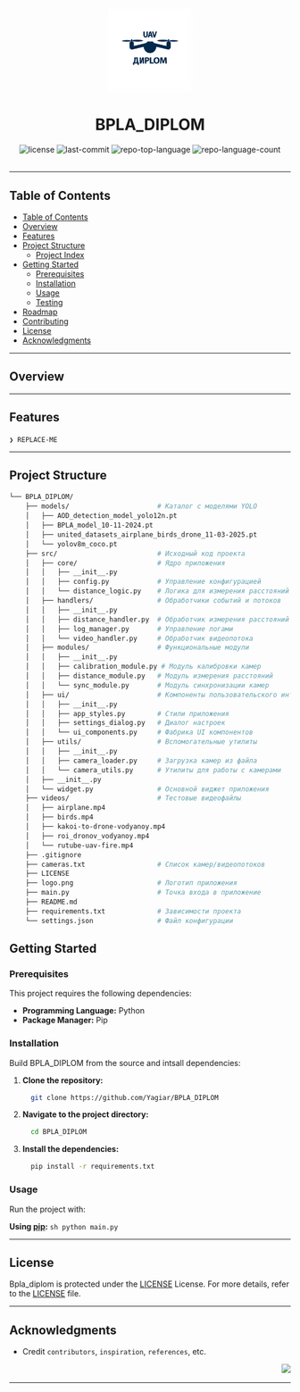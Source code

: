 <div id="top">

<!-- HEADER STYLE: CLASSIC -->
<div align="center">

<img src="logo.png" width="30%" style="position: relative; top: 0; right: 0;" alt="Project Logo"/>

# BPLA_DIPLOM

<em></em>

<!-- BADGES -->
<img src="https://img.shields.io/github/license/Yagiar/BPLA_DIPLOM?style=default&logo=opensourceinitiative&logoColor=white&color=0080ff" alt="license">
<img src="https://img.shields.io/github/last-commit/Yagiar/BPLA_DIPLOM?style=default&logo=git&logoColor=white&color=0080ff" alt="last-commit">
<img src="https://img.shields.io/github/languages/top/Yagiar/BPLA_DIPLOM?style=default&color=0080ff" alt="repo-top-language">
<img src="https://img.shields.io/github/languages/count/Yagiar/BPLA_DIPLOM?style=default&color=0080ff" alt="repo-language-count">

<!-- default option, no dependency badges. -->


<!-- default option, no dependency badges. -->

</div>
<br>

---

## Table of Contents

- [Table of Contents](#table-of-contents)
- [Overview](#overview)
- [Features](#features)
- [Project Structure](#project-structure)
    - [Project Index](#project-index)
- [Getting Started](#getting-started)
    - [Prerequisites](#prerequisites)
    - [Installation](#installation)
    - [Usage](#usage)
    - [Testing](#testing)
- [Roadmap](#roadmap)
- [Contributing](#contributing)
- [License](#license)
- [Acknowledgments](#acknowledgments)

---

## Overview



---

## Features

<code>❯ REPLACE-ME</code>

---

## Project Structure

```sh
└── BPLA_DIPLOM/
    ├── models/                      # Каталог с моделями YOLO
    │   ├── AOD_detection_model_yolo12n.pt
    │   ├── BPLA_model_10-11-2024.pt
    │   ├── united_datasets_airplane_birds_drone_11-03-2025.pt
    │   └── yolov8m_coco.pt
    ├── src/                         # Исходный код проекта
    │   ├── core/                    # Ядро приложения
    │   │   ├── __init__.py
    │   │   ├── config.py            # Управление конфигурацией
    │   │   └── distance_logic.py    # Логика для измерения расстояний
    │   ├── handlers/                # Обработчики событий и потоков
    │   │   ├── __init__.py
    │   │   ├── distance_handler.py  # Обработчик измерения расстояний
    │   │   ├── log_manager.py       # Управление логами
    │   │   └── video_handler.py     # Обработчик видеопотока
    │   ├── modules/                 # Функциональные модули
    │   │   ├── __init__.py
    │   │   ├── calibration_module.py # Модуль калибровки камер
    │   │   ├── distance_module.py   # Модуль измерения расстояний
    │   │   └── sync_module.py       # Модуль синхронизации камер
    │   ├── ui/                      # Компоненты пользовательского интерфейса
    │   │   ├── __init__.py
    │   │   ├── app_styles.py        # Стили приложения
    │   │   ├── settings_dialog.py   # Диалог настроек
    │   │   └── ui_components.py     # Фабрика UI компонентов
    │   ├── utils/                   # Вспомогательные утилиты
    │   │   ├── __init__.py
    │   │   ├── camera_loader.py     # Загрузка камер из файла
    │   │   └── camera_utils.py      # Утилиты для работы с камерами
    │   ├── __init__.py
    │   └── widget.py                # Основной виджет приложения
    ├── videos/                      # Тестовые видеофайлы
    │   ├── airplane.mp4
    │   ├── birds.mp4
    │   ├── kakoi-to-drone-vodyanoy.mp4
    │   ├── roi_dronov_vodyanoy.mp4
    │   └── rutube-uav-fire.mp4
    ├── .gitignore
    ├── cameras.txt                  # Список камер/видеопотоков
    ├── LICENSE
    ├── logo.png                     # Логотип приложения
    ├── main.py                      # Точка входа в приложение
    ├── README.md
    ├── requirements.txt             # Зависимости проекта
    └── settings.json                # Файл конфигурации
```

## Getting Started

### Prerequisites

This project requires the following dependencies:

- **Programming Language:** Python
- **Package Manager:** Pip

### Installation

Build BPLA_DIPLOM from the source and intsall dependencies:

1. **Clone the repository:**

    ```sh
      git clone https://github.com/Yagiar/BPLA_DIPLOM
    ```

2. **Navigate to the project directory:**

    ```sh
      cd BPLA_DIPLOM
    ```

3. **Install the dependencies:**

	```sh
	  pip install -r requirements.txt
	```

### Usage

Run the project with:

**Using [pip](https://pypi.org/project/pip/):**
	```sh
	  python main.py
	```

---

## License

Bpla_diplom is protected under the [LICENSE](https://choosealicense.com/licenses) License. For more details, refer to the [LICENSE](https://choosealicense.com/licenses/) file.

---

## Acknowledgments

- Credit `contributors`, `inspiration`, `references`, etc.

<div align="right">

[![][back-to-top]](#top)

</div>


[back-to-top]: https://img.shields.io/badge/-BACK_TO_TOP-151515?style=flat-square


---
